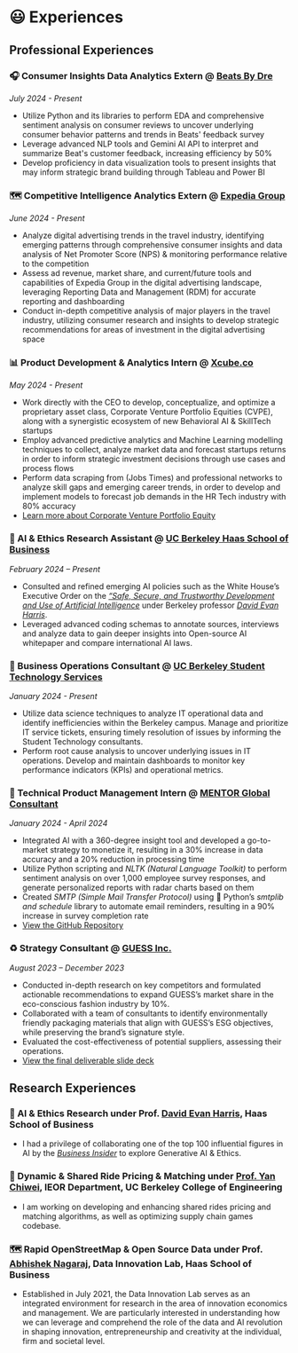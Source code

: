 😃 Experiences
==============

## Professional Experiences

### 🎧 Consumer Insights Data Analytics Extern @ [Beats By Dre](https://www.beatsbydre.com/us)
*July 2024 - Present*
- Utilize Python and its libraries to perform EDA and comprehensive sentiment analysis on consumer reviews to uncover underlying consumer behavior patterns and trends in Beats' feedback survey
- Leverage advanced NLP tools and Gemini AI API to interpret and summarize Beat's customer feedback, increasing efficiency by 50%
- Develop proficiency in data visualization tools to present insights that may inform strategic brand building through Tableau and Power BI

### 🗺️ Competitive Intelligence Analytics Extern @ [Expedia Group](https://expediagroup.com/)
*June 2024 - Present*
- Analyze digital advertising trends in the travel industry, identifying emerging patterns through comprehensive consumer insights and data analysis of Net Promoter Score (NPS) & monitoring performance relative to the competition
- Assess ad revenue, market share, and current/future tools and capabilities of Expedia Group in the digital advertising landscape, leveraging Reporting Data and Management (RDM) for accurate reporting and dashboarding
- Conduct in-depth competitive analysis of major players in the travel industry, utilizing consumer research and insights to develop strategic recommendations for areas of investment in the digital advertising space

### 📊 Product Development & Analytics Intern @ [Xcube.co](https://www.xcube.co/)
*May 2024 - Present*
- Work directly with the CEO to develop, conceptualize, and optimize a proprietary asset class, Corporate Venture Portfolio Equities (CVPE), along with a synergistic ecosystem of new Behavioral AI & SkillTech startups
- Employ advanced predictive analytics and Machine Learning modelling techniques to collect, analyze market data and forecast startups returns in order to inform strategic investment decisions through use cases and process flows
- Perform data scraping from (Jobs Times) and professional networks to analyze skill gaps and emerging career trends, in order to develop and implement models to forecast job demands in the HR Tech industry with 80% accuracy
- [Learn more about Corporate Venture Portfolio Equity](https://e27.co/how-xcubes-cvpe-initiative-transforms-venture-capital-in-startups-20240509/)

### 🤖 AI & Ethics Research Assistant @ [UC Berkeley Haas School of Business](https://haas.berkeley.edu/) 
*February 2024 – Present*
- Consulted and refined emerging AI policies such as the White House’s Executive Order on the [*“Safe, Secure, and Trustworthy Development and Use of Artificial Intelligence*](https://www.whitehouse.gov/briefing-room/presidential-actions/2023/10/30/executive-order-on-the-safe-secure-and-trustworthy-development-and-use-of-artificial-intelligence/) under Berkeley professor [*David Evan Harris*](https://haas.berkeley.edu/faculty/harris-david/).
- Leveraged advanced coding schemas to annotate sources, interviews and analyze data to gain deeper insights into Open-source AI whitepaper and compare international AI laws.

### 👔 Business Operations Consultant @ [UC Berkeley Student Technology Services](https://studenttech.berkeley.edu/home)
*January 2024 - Present*
- Utilize data science techniques to analyze IT operational data and identify inefficiencies within the Berkeley campus. Manage and prioritize IT service tickets, ensuring timely resolution of issues by informing the Student Technology consultants.
- Perform root cause analysis to uncover underlying issues in IT operations. Develop and maintain dashboards to monitor key performance indicators (KPIs) and operational metrics.

### 📧 Technical Product Management Intern @ [MENTOR Global Consultant](https://mentor-gc.com/us)
*January 2024 - April 2024*
- Integrated AI with a 360-degree insight tool and developed a go-to-market strategy to monetize it, resulting in a 30% increase in data accuracy and a 20% reduction in processing time
- Utilize Python scripting and *NLTK (Natural Language Toolkit)* to perform sentiment analysis on over 1,000 employee survey responses, and generate personalized ​​reports with radar charts based on them
- Created *SMTP (Simple Mail Transfer Protocol)* using 🐍 Python’s *smtplib and schedule* library to automate email reminders, resulting in a 90% increase in survey completion rate
- [View the GitHub Repository](https://github.com/kennywong524/Sentiment-Analysis-Radar-chart-demo-for-MENTOR/blob/main/Demo_real_time_insights.ipynb)

### ♻️ Strategy Consultant @ [GUESS Inc.](https://www.guess.com/us/en/home/) 
*August 2023 – December 2023*
- Conducted in-depth research on key competitors and formulated actionable recommendations to expand GUESS’s market share in the eco-conscious fashion industry by 10%.
- Collaborated with a team of consultants to identify environmentally friendly packaging materials that align with GUESS’s ESG objectives, while preserving the brand’s signature style.
- Evaluated the cost-effectiveness of potential suppliers, assessing their operations.
- [View the final deliverable slide deck](https://docs.google.com/presentation/d/1RkGaC7-xfkSB-OmUzEJ2XkSNOmSI_JbyIKwPWZ0dF0k/edit?usp=sharing)

## Research Experiences

### 🤖 AI & Ethics Research under Prof. [David Evan Harris](https://haas.berkeley.edu/faculty/harris-david/), Haas School of Business
- I  had a privilege of collaborating one of the top 100 influential figures in AI by the [*Business Insider*](https://www.businessinsider.com/the-ai-100-2023-the-people-who-make-ai-intelligent-2023-10) to explore Generative AI & Ethics.

### 🚕 Dynamic & Shared Ride Pricing & Matching under [Prof. Yan Chiwei](https://kennywong524.github.io/kennywong.github.io//#:~:text=working%20with%20Professor-,Chiwei%20Yan,-at%20the%20Department), IEOR Department, UC Berkeley College of Engineering
- I am working on developing and enhancing shared rides pricing and matching algorithms, as well as optimizing supply chain games codebase.

### 🗺️ Rapid OpenStreetMap & Open Source Data under Prof. [Abhishek Nagaraj](https://haas.berkeley.edu/faculty/nagaraj-abhishek/), Data Innovation Lab, Haas School of Business
- Established in July 2021, the Data Innovation Lab serves as an integrated environment for research in the area of innovation economics and management. We are particularly interested in understanding how we can leverage and comprehend the role of the data and AI revolution in shaping innovation, entrepreneurship and creativity at the individual, firm and societal level. 
